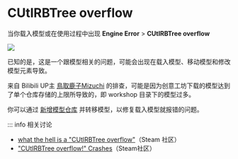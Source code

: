 # CUtlRBTree overflow

当你载入模型或在使用过程中出现 **Engine Error** > **CUtlRBTree overflow**

![](https://pic.imgdb.cn/item/64db47321ddac507cc8c1b60.png)

已知的是，这是一个跟模型相关的问题，可能会出现在载入模型、移动模型和修改模型元素导致。

来自 Bilibili UP主 [鳥取鹿子Mizuchi](https://space.bilibili.com/946324/video) 的排查，可能是因为创意工坊下载的模型达到了单个仓库存储的上限所导致的，即 workshop 目录下的模型过多。

你可以通过 [新增模型仓库](/guide/sfm/trivia/sdk#新增模型仓库) 并转移模型，以修复载入模型就报错的问题。

::: info 相关讨论

- [what the hell is a "CUtlRBTree overflow"](https://steamcommunity.com/app/1840/discussions/0/618459405709574793/)（Steam 社区）
- ["CUtIRBTree overflow!" Crashes](https://steamcommunity.com/app/1840/discussions/0/611696927915836470/)（Steam社区）
